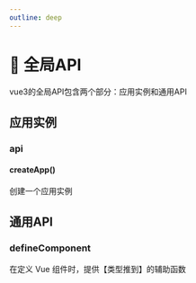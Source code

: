 ```yaml
---
outline: deep
---
```


# 🎨 全局API

vue3的全局API包含两个部分：应用实例和通用API

## 应用实例

### api

#### createApp()

创建一个应用实例

## 通用API

### defineComponent

在定义 Vue 组件时，提供【类型推到】的辅助函数
